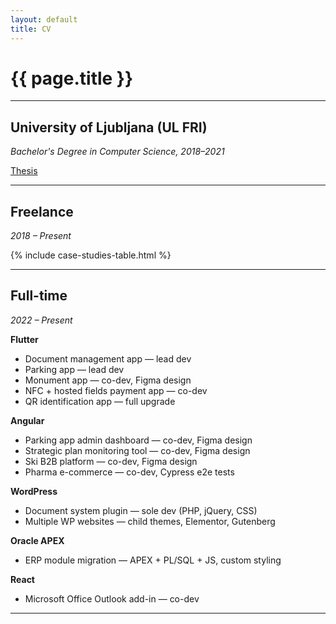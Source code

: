 ```yaml
---
layout: default
title: CV
---
```


# {{ page.title }}

---

## University of Ljubljana (UL FRI)

_Bachelor's Degree in Computer Science, 2018–2021_

<a href="https://repozitorij.uni-lj.si/Dokument.php?id=161140" target="_blank">Thesis</a>

---

## Freelance

_2018 – Present_

{% include case-studies-table.html %}

---

## Full-time

_2022 – Present_

**Flutter**

- Document management app — lead dev
- Parking app — lead dev
- Monument app — co-dev, Figma design
- NFC + hosted fields payment app — co-dev
- QR identification app — full upgrade

**Angular**

- Parking app admin dashboard — co-dev, Figma design
- Strategic plan monitoring tool — co-dev, Figma design
- Ski B2B platform — co-dev, Figma design
- Pharma e-commerce — co-dev, Cypress e2e tests

**WordPress**

- Document system plugin — sole dev (PHP, jQuery, CSS)
- Multiple WP websites — child themes, Elementor, Gutenberg

**Oracle APEX**

- ERP module migration — APEX + PL/SQL + JS, custom styling

**React**

- Microsoft Office Outlook add-in — co-dev

---
